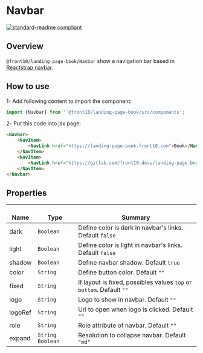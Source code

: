 # Navbar

[![standard-readme compliant](https://img.shields.io/badge/standard--readme-OK-green.svg?style=flat-square)](https://github.com/RichardLitt/standard-readme)

## Overview
`@front10/landing-page-book/Navbar` show a navigation bar based in [Reactstrap navbar](https://reactstrap.github.io/components/navbar/).

## How to use
1- Add following content to import the component:
```js
import {Navbar} from '`@front10/landing-page-book/src/components';
``` 

2- Put this code into jsx page:
```html
<Navbar>
    <NavItem>
        <NavLink href="https://landing-page-book.front10.com">Book</NavLink>
    </NavItem>
    <NavItem>
        <NavLink href="https://gitlab.com/front10-devs/landing-page-book">GitLab</NavLink>
    </NavItem>
</Navbar>
```

## Properties

| </br>Name   | </br>Type | </br>Summary                                                                                  | 
| ------------| -------- |------------------------------------------------------------------------------------------------------ |
| dark  | `Boolean` | Define color is dark in navbar's links. Default `false`                                                                     |  
| light  | `Boolean` | Define color is light in navbar's links. Default `false`                                                            |  
| shadow  | `Boolean` | Define navbar shadow. Default `true`                                                                     |  
| color  | `String` | Define button color. Default `""`                                                                     |  
| fixed  | `String` | If layout is fixed, possibles values `top` or `bottom`. Default `""`                                                                     |  
| logo  | `String` | Logo to show in navbar. Default `""`                                                                     |  
| logoRef  | `String` | Url to open when logo is clicked. Default `""`                                                                     |  
| role  | `String` | Role attribute of navbar. Default `""`                                                                     |  
| expand  | `String` `Boolean` | Resolution to collapse navbar. Default `"md"`                                                                     |  
  